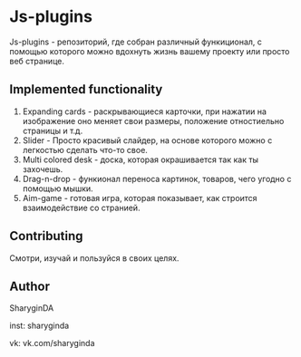 # Js-plugins

Js-plugins - репозиторий, где собран различный функиционал, с помощью которого можно вдохнуть жизнь вашему проекту или просто веб странице.

## Implemented functionality

1) Expanding cards - раскрывающиеся карточки, при нажатии на изображение оно меняет свои размеры, положение отностиельно страницы и т.д.
2) Slider - Просто красивый слайдер, на основе которого можно с легкостью сделать что-то свое.
3) Multi colored desk - доска, которая окрашивается так как ты захочешь.
4) Drag-n-drop - функионал переноса картинок, товаров, чего угодно с помощью мышки.
5) Aim-game - готовая игра, которая показывает, как строится взаимодействие со странией.
## Contributing
Смотри, изучай и пользуйся в своих целях.

## Author
SharyginDA

inst: sharyginda

vk: vk.com/sharyginda